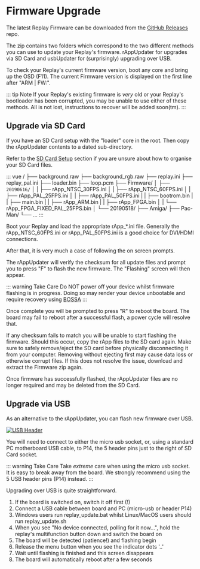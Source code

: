 # Firmware Upgrade

The latest Replay Firmware can be downloaded from the
[GitHub Releases](https://github.com/FPGAArcade/replay_release/tree/master/firmware/replay1)
repo.

The zip contains two folders which correspond to the two different methods you
can use to update your Replay's firmware. rAppUpdater for upgrades via SD Card
and usbUpdater for (surprisingly) upgrading over USB.

To check your Replay's current firmware version, boot any core and bring up
the OSD (F11). The current Firmware version is displayed on the first line
after "ARM | FW:".

<!-- TODO: screenshot showing firmware version on OSD -->

::: tip Note
If your Replay's existing firmware is _very_ old or your Replay's bootloader
has been corrupted, you may be unable to use either of these methods. All is not
lost, instructions to recover will be added soon(tm).
:::

## Upgrade via SD Card

If you have an SD Card setup with the "loader" core in the root. Then
copy the rAppUpdater contents to a dated sub-directory.

Refer to the [SD Card Setup](sd-setup) section if you are unsure about how to
organise your SD Card files.

::: vue
/
├── background.raw
├── background_rgb.raw
├── replay.ini
├── replay_pal.ini
├── loader.bin
├── loop.pcm
├── Firmware/
│   ├── `20190616/`
│   |   ├── rApp_NTSC_30FPS.ini
│   |   ├── rApp_NTSC_60FPS.ini
│   |   ├── rApp_PAL_25FPS.ini
│   |   ├── rApp_PAL_50FPS.ini
|   |   ├── bootrom.bin
|   |   ├── main.bin
|   |   ├── rApp_ARM.bin
|   |   ├── rApp_FPGA.bin
│   |   └── rApp_FPGA_FIXED_PAL_25FPS.bin
│   └── 20190518/
├── Amiga/
├── Pac-Man/
└── ...
:::

Boot your Replay and load the appropriate rApp_*.ini file. Generally the
rApp_NTSC_60FPS.ini or rApp_PAL_50FPS.ini is a good choice for DVI/HDMI
connections.

After that, it is very much a case of following the on screen prompts.

The rAppUpdater will verify the checksum for all update files and
prompt you to press "F" to flash the new firmware. The "Flashing" screen will
then appear.

::: warning Take Care
Do NOT power off your device whilst firmware flashing is in progress. Doing so
may render your device unbootable and require recovery using
[BOSSA](http://www.shumatech.com/web/products/bossa)
:::

Once complete you will be prompted to press "R" to reboot the board. The board
may fail to reboot after a successful flash, a power cycle will resolve that.

If any checksum fails to match you will be unable to start flashing the
firmware. Should this occur, copy the rApp files to the SD card again. Make
sure to safely remove/eject the SD card before physically disconnecting it from
your computer. Removing without ejecting first may cause data loss or otherwise
corrupt files. If this does not resolve the issue, download and extract the
Firmware zip again.

Once firmware has successfully flashed, the rAppUpdater files are no longer
required and may be deleted from the SD Card.

## Upgrade via USB

As an alternative to the rAppUpdater, you can flash new firmware over USB.

[![USB Header](/images/overview_replay1_usb_thumb.jpg)](/images/overview_replay1_usb.jpg)

You will need to connect to either the micro usb socket, or, using a standard
PC motherboard USB cable, to P14, the 5 header pins just to the right of SD Card
socket.

::: warning Take Care
Take _extreme_ care when using the micro usb socket. It is easy to break
away from the board. We strongly recommend using the 5 USB header pins (P14) instead.
:::

Upgrading over USB is quite straightforward.

  1. If the board is switched on, switch it off first (!)
  2. Connect a USB cable between board and PC (micro-usb or header P14)
  3. Windows users run replay_update.bat whilst Linux/MacOS users
     should run replay_update.sh
  4. When you see "No device connected, polling for it now...", hold the
     replay's multifunction button down and switch the board on
  5. The board will be detected (patience!) and flashing begin
  6. Release the menu button when you see the indicator dots '..'
  7. Wait until flashing is finished and this screen disappears
  8. The board will automatically reboot after a few seconds

